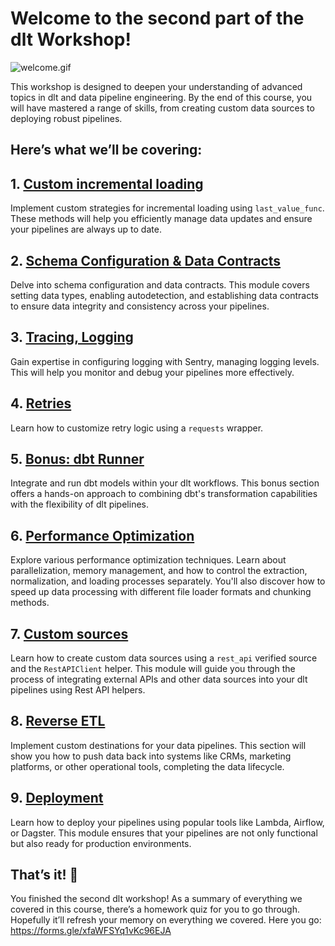 # Welcome to the second part of the dlt Workshop!

![welcome.gif](comedian-welcome.gif)

This workshop is designed to deepen your understanding of advanced topics in dlt and data pipeline engineering. By the end of this course, you will have mastered a range of skills, from creating custom data sources to deploying robust pipelines.

## **Here’s what we’ll be covering:**

## 1. **[Custom incremental loading](https://colab.research.google.com/drive/15c2PSsqB6Wlsx4soKV8a-QEGIuJKdmAc)** 
Implement custom strategies for incremental loading using `last_value_func`. These methods will help you efficiently manage data updates and ensure your pipelines are always up to date.

## 2. **[Schema Configuration & Data Contracts](https://colab.research.google.com/drive/1BOUvAzP7_H0NvXhZOtNsJO-Nn3c30dXL)** 
Delve into schema configuration and data contracts. This module covers setting data types, enabling autodetection, and establishing data contracts to ensure data integrity and consistency across your pipelines.
    
## 3. **[Tracing, Logging](https://colab.research.google.com/drive/1JdgwPlnKJ4oCDEIX7_dzzJhS9oqaGNv7)**
Gain expertise in configuring logging with Sentry, managing logging levels. This will help you monitor and debug your pipelines more effectively.

## 4. **[Retries](https://colab.research.google.com/drive/1wqeIv0nD6S9r8ImJEbZ_PYBgeE3C3kMO)** 
    
Learn how to customize retry logic using a `requests` wrapper. 

## 5. **[Bonus: dbt Runner](./dbt_runner_demo/)**
    
Integrate and run dbt models within your dlt workflows. This bonus section offers a hands-on approach to combining dbt's transformation capabilities with the flexibility of dlt pipelines.
    
## 6. **[Performance Optimization](https://colab.research.google.com/drive/1aC2V27rNko2dLkb2IP4UmiyhtD3MoqFX)**
    
Explore various performance optimization techniques. Learn about parallelization, memory management, and how to control the extraction, normalization, and loading processes separately. You'll also discover how to speed up data processing with different file loader formats and chunking methods.
    
## 7. **[Custom sources](https://colab.research.google.com/drive/1CRaS_4HEST9pvIiFZ2JW5HJZqLP_LeI-#scrollTo=-TqpaPEKkqKq)**
    
Learn how to create custom data sources using a `rest_api` verified source and the `RestAPIClient` helper. This module will guide you through the process of integrating external APIs and other data sources into your dlt pipelines using Rest API helpers.
    
## 8. **[Reverse ETL](https://colab.research.google.com/drive/1Cfm65sISqOluNXvY_qvXJn9eST2opTyE#scrollTo=e1ftZXpthVjX)**
    
Implement custom destinations for your data pipelines. This section will show you how to push data back into systems like CRMs, marketing platforms, or other operational tools, completing the data lifecycle.
    
## 9. **[Deployment](./deployment/)** 
    
Learn how to deploy your pipelines using popular tools like Lambda, Airflow, or Dagster. This module ensures that your pipelines are not only functional but also ready for production environments.

## That’s it! 🎉

You finished the second dlt workshop! As a summary of everything we covered in this course, there’s a homework quiz for you to go through. Hopefully it’ll refresh your memory on everything we covered. Here you go: https://forms.gle/xfaWFSYq1vKc96EJA